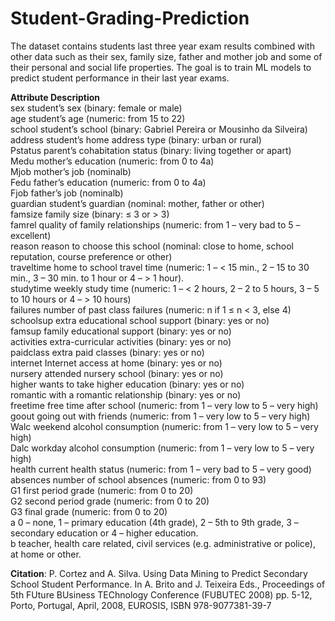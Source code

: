 # Student-Grading-Prediction
The dataset contains students last three year exam results combined with other data such as their sex, family size, father and mother job and some of their personal and social life properties. The goal is to train ML models to predict student performance in their last year exams.


<b>Attribute Description</b>
<br>
sex student’s sex (binary: female or male)
<br>
age student’s age (numeric: from 15 to 22)
<br>
school student’s school (binary: Gabriel Pereira or Mousinho da Silveira)
<br>
address student’s home address type (binary: urban or rural)
<br>
Pstatus parent’s cohabitation status (binary: living together or apart)
<br>
Medu mother’s education (numeric: from 0 to 4a)
<br>
Mjob mother’s job (nominalb)
<br>
Fedu father’s education (numeric: from 0 to 4a)
<br>
Fjob father’s job (nominalb)
<br>
guardian student’s guardian (nominal: mother, father or other)
<br>
famsize family size (binary: ≤ 3 or > 3)
<br>
famrel quality of family relationships (numeric: from 1 – very bad to 5 – excellent)
<br>
reason reason to choose this school (nominal: close to home, school reputation, course preference or other)
<br>
traveltime home to school travel time (numeric: 1 – < 15 min., 2 – 15 to 30 min., 3 – 30 min. to 1 hour
or 4 – > 1 hour).
<br>
studytime weekly study time (numeric: 1 – < 2 hours, 2 – 2 to 5 hours, 3 – 5 to 10 hours or 4 – > 10 hours)
<br>
failures number of past class failures (numeric: n if 1 ≤ n < 3, else 4)
<br>
schoolsup extra educational school support (binary: yes or no)
<br>
famsup family educational support (binary: yes or no)
<br>
activities extra-curricular activities (binary: yes or no)
<br>
paidclass extra paid classes (binary: yes or no)
<br>
internet Internet access at home (binary: yes or no)
<br>
nursery attended nursery school (binary: yes or no)
<br>
higher wants to take higher education (binary: yes or no)
<br>
romantic with a romantic relationship (binary: yes or no)
<br>
freetime free time after school (numeric: from 1 – very low to 5 – very high)
<br>
goout going out with friends (numeric: from 1 – very low to 5 – very high)
<br>
Walc weekend alcohol consumption (numeric: from 1 – very low to 5 – very high)
<br>
Dalc workday alcohol consumption (numeric: from 1 – very low to 5 – very high)
<br>
health current health status (numeric: from 1 – very bad to 5 – very good)
<br>
absences number of school absences (numeric: from 0 to 93)
<br>
G1 first period grade (numeric: from 0 to 20)
<br>
G2 second period grade (numeric: from 0 to 20)
<br>
G3 final grade (numeric: from 0 to 20)
<br>
a 0 – none, 1 – primary education (4th grade), 2 – 5th to 9th grade, 3 – secondary education or 4 – higher education.
<br>
b teacher, health care related, civil services (e.g. administrative or police), at home or other.
<br>

<b>Citation</b>:
P. Cortez and A. Silva. Using Data Mining to Predict Secondary School Student Performance. In A. Brito and J. Teixeira Eds., Proceedings of 5th FUture BUsiness TEChnology Conference (FUBUTEC 2008) pp. 5-12, Porto, Portugal, April, 2008, EUROSIS, ISBN 978-9077381-39-7
